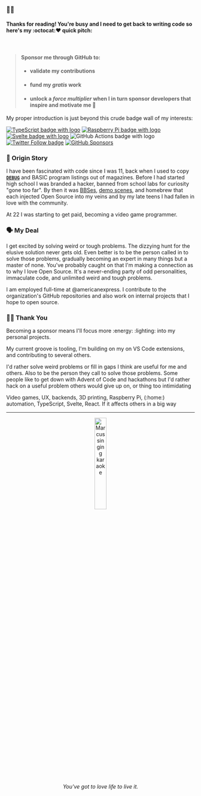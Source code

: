 <!--markdownlint-disable-->
### 👋🏽
#### Thanks for reading! You're busy and I need to get back to writing code so here's my :octocat:❤  quick pitch:
<br />

> #### Sponsor me through GitHub to:
> - #### validate my contributions
> - #### fund my _gratis_ work
> - #### unlock a  _force multiplier_ when I in turn sponsor developers that inspire and motivate me 🚀
<!-- markdownlint-restore -->

My proper introduction is just beyond this crude badge wall of my interests:

[![TypeScript badge with logo](https://img.shields.io/badge/-007ACC.svg?style=for-the-badge&logo=typescript&logoColor=white)][ts]
[![Raspberry Pi badge with logo](https://img.shields.io/badge/-C51A4A.svg?style=for-the-badge&logo=Raspberry-Pi)][rpi]
[![Svelte badge with logo](https://img.shields.io/badge/-31A8FF.svg?style=for-the-badge&logo=svelte&logoColor=white)][sv]
![GitHub Actions badge with logo](https://img.shields.io/badge/-2671E5.svg?style=for-the-badge&logo=github%20actions&logoColor=white "GitHub Actions")
[![Twitter Follow badge](https://img.shields.io/twitter/follow/igetgames?style=for-the-badge&logoColor=white&color=1DA1F2&label)][tw]
[![GitHub Sponsors](https://img.shields.io/github/sponsors/igetgames?style=for-the-badge&label)][gs]

[ts]: https://www.typescriptlang.org/ "TypeScript: Typed JavaScript at Any Scale."
[rpi]: https://www.raspberrypi.org/ "Teach, Learn, and Make with Raspberry Pi"
[sv]: https://svelte.dev/ "Svelte • Cybernetically enhanced web apps"
[tw]: https://twitter.com/intent/follow?screen_name=igetgames "Follow @igetgames on Twitter"
[gs]: https://github.com/sponsors/igetgames "Sponsor @igetgames on GitHub"

### 📼 Origin Story

I have been fascinated with code since I was 11, back when I used to copy [**`DEBUG`**][debug] and BASIC program listings out of magazines. Before I had started high school I was branded a hacker, banned from school labs for curiosity "gone too far". By then it was [BBSes][], [demo scenes][], and homebrew that each injected Open Source into my veins and by my late teens I had fallen in love with the community.

At 22 I was starting to get paid, becoming a video game programmer.

[debug]: https://github.com/microsoft/MS-DOS/blob/master/v2.0/source/DEBUG.ASM "⏏̷̪͌︎̷̜̃ ̷̞̬̫͛/̴̼̤͝ ̴̢͔͠Y̴̱̫̑̇͊O̶͙͊U̷̘͓͐͜ ̸͈͗̔\̷̬̻̫̑̆ ̶̫̠̓͒J̵̥̹̆́̉ͅÛ̷̹S̸͖̈T̶͓̦͎̽̑͝ ̶̬̬̬͋/̶̦̼́̐̆ ̶̯͓͚̏̂G̵̨͆̃͠Ō̷̜͛̕T̶̖͈̒̃ ̷̧̎̍̅͜\̷̝̈͑ ̶̱̾⌘̷͙͝ ̷̣̌̐͠/̶̡̳͆ ̵̹̈́Ḧ̶͕͍̝́́A̸̘̾̉C̶̮͝Ḱ̴̻̖̜͘͘E̵͑͛ͅD̴̨̫͊ͅ ̴̭́̿͜\̷̪͒ ̶̖̥́̇☹̶̭̙̗̋︎̵̰̳́̉̅ ̴̯̼͎̉͘/̶̞͐͝ ̵̫̇̉͠B̵̢̟̠̚Y̶̛̬ ̴̥͝͝͠\̴͍̫͒ ̴͇͍̘̅̍1̶̡̘̂͘1̴̯͛̌͘ ̸̻̼͝/̶̲̉̾ ̸̛͇͎ͅY̵̯̭͝R̶̺̖͑̑͒ ̸̤̤̮͋̍̅\̵͇͔̙̎ ̶̧̡́͗͘Ô̷̞̥̂̌L̶͚͐Ḏ̴͚̟̔̆̎ ̴̧̪̕/̴̡̜͎̌̉ ̴̠̜̅M̶̞͇̖͂̆A̸̱̔͑̒R̶̪͔͑̓͆ͅ©̴͎̾͠U̸̩̮͘S̷̻̖̉ ̸̙̤̋͊\̴͍̓̀̂ ̷͖̜͛̚♥̶͇̰͙͆ ̶̧̡͚̉✌̴̲͇̦͆̈́̋︎̸̥̘͋"
[BBSes]: https://www.howtogeek.com/686600/remember-bbses-heres-how-you-can-visit-one-today/ "In the beginning was the BBS, and the BBS was with dial-up, and the BBS was dial-up."
[demo scenes]: https://www.geeks3d.com/20200413/demoscene-revision-2020/

### 🗣️ My Deal

I get excited by solving weird or tough problems. The dizzying hunt for the elusive solution never gets old. Even better is to be the person called in to solve those problems, gradually becoming an expert in many things but a master of none. You've probably caught on that I'm making a connection as to why I love Open Source. It's a never-ending party of odd personalities, immaculate code, and unlimited<span title="powah"> </span>weird and tough problems.

I am employed full-time at @americanexpress. <span title="I enjoy the culture at Amex that confronts bias and inequality, champions diversity, and contributes to Open Source." >I contribute to the organization's GitHub repositories and also work on internal projects that I hope to open source.</span>

### 🙇🏽 Thank You

Becoming a sponsor means I'll focus more :energy: :lighting: into my personal projects.

My current groove is tooling, I'm building on my on VS Code extensions, and contributing to several others.

I'd rather solve weird problems or fill in gaps I think are useful for me and others. Also to be the person they call to solve those problems. Some people like to get down with Advent of Code and hackathons but I'd rather hack on a useful problem others would give up on, or thing too intimidating

Video games, UX, backends, 3D printing, Raspberry Pi, (:home:) automation, TypeScript, Svelte, React. If it affects others in a big way

---
<div align="center"><span title="Marcus singing karaoke in SLC after React Rally circa August 2016"><img src="https://www.dropbox.com/s/45saqar4vwiow1q/IMG_2273.JPG?dl=0&raw=1" alt="Marcus singing karaoke" width="25%" /></span></div>
<div align="center"><span title="✌🏽 & ❤️"><em>You've got to love life to live it.</em></span></div>
